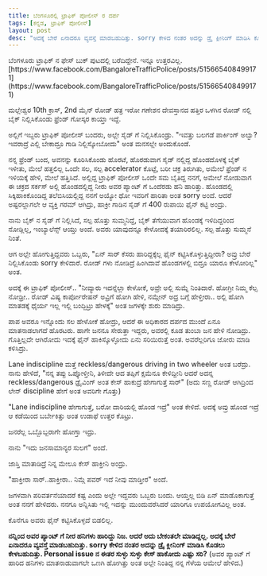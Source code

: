 ```yaml
---
title: ಬೆಂಗಳೂರಲ್ಲಿ ಟ್ರಾಫಿಕ್ ಪೋಲೀಸ್ ರ ದರ್ಪ
tags: [ಕನ್ನಡ, ಟ್ರಾಫಿಕ್ ಪೋಲೀಸ್]
layout: post
desc: "ಅದಕ್ಕೆ ಬೇರೆ ಏನಾದರೂ ವ್ಯವಸ್ತೆ ಮಾಡಬಹುದಿತ್ತು. sorry ಕೇಳಿದ ನಂತರ ಅದನ್ನು ಡ್ರೈ ಕ್ಲೀನಿಂಗ್ ಮಾಡಿಸಿ ಕೊಡಲು ಕೇಳಬಹುದಿತ್ತು"
---
```

<div class="notice-update">
ಬೆಂಗಳೂರು ಟ್ರಾಫಿಕ್ ನ ಫೇಸ್ ಬುಕ್ ಪುಟದಲ್ಲಿ ಬರೆದಿದ್ದೇನೆ. ಇನ್ನೂ ಉತ್ತರವಿಲ್ಲ.
[https://www.facebook.com/BangaloreTrafficPolice/posts/515665408499171](https://www.facebook.com/BangaloreTrafficPolice/posts/515665408499171)
</div>

ಮಲ್ಲೇಶ್ವರ 10th ಕ್ರಾಸ್, 2nd ಮೈನ್ ರೋಡ್ ಹತ್ರ ಇರೋ ಗಣೇಶನ ದೇವಸ್ತಾನದ ಹತ್ತಿರ ಒಳಗಿನ ರೋಡ್ ನಲ್ಲಿ ಬೈಕ್ ನಿಲ್ಲಿಸಿಕೊಂಡು ಫ್ರೆಂಡ್ ಗೋಸ್ಕರ ಕಾಯ್ತಾ ಇದ್ದೆ.

ಅಲ್ಲಿಗೆ ಇಬ್ಬರು ಟ್ರಾಫಿಕ್ ಪೋಲೀಸ್ ಬಂದರು, ಅಲ್ಲೇ ಸೈಡ್ ಗೆ ನಿಲ್ಲಿಸಿಕೊಂಡ್ರು. "ಇವತ್ತು ಬಲಗಡೆ ಪಾರ್ಕಿಂಗ್ ಅಲ್ವಾ? ಇವರಾದ್ರೆ ಎಲ್ಲಿ ಬೇಕಾದ್ರೂ ಗಾಡಿ ನಿಲ್ಲಿಸ್ಕೋಬೋದು" ಅಂತ ಮನಸಲ್ಲೇ ಅಂದುಕೊಂಡೆ.

ನನ್ನ ಫ್ರೆಂಡ್ ಬಂದ, ಅವನನ್ನು ಕೂರಿಸಿಕೊಂಡು ಹೊರಟೆ, ಹೊರಡುವಾಗ ಸೈಡ್ ನಲ್ಲಿದ್ದ ಹೊಂಡದೊಳಕ್ಕೆ ಬೈಕ್ ಇಳೀತು, ಮೇಲೆ ಹತ್ತಲಿಲ್ಲ ಒಂದೇ ಸಲ, ಸಲ್ಪ accelerator ಕೊಟ್ಟೆ, ಬರೀ ಚಕ್ರ ತಿರುಗಿತು, ಅಮೇಲೆ ಫ್ರೆಂಡ್ ನ ಇಳಿಯಕ್ಕೆ ಹೇಳಿ, ಮೇಲೆ ಹತ್ತಿಸಿದೆ. ಅಲ್ಲಿದ್ದ ಟ್ರಾಫಿಕ್ ಪೋಲೀಸ್ ಒಂದೇ ಸಮ ಬೈತಿದ್ದ ನನಗೆ, ಅಮೇಲೆ ನೋಡುವಾಗ ಈ ಚಕ್ರದ ಸರ್ಕಸ್ ಅಲ್ಲಿ ಹೊಂಡದಲ್ಲಿದ್ದ ನೀರು ಅವರ ಪ್ಯಾಂಟ್ ಗೆ ಒಂದೆರಡು ಹನಿ ಹಾರಿತ್ತು. ಹೊಂಡದಲ್ಲಿ ಸಿಕ್ಕಿಹಾಕಿಕೊಂಡಿದ್ದ ತಲೆಬಿಸಿಯಲ್ಲಿದ್ದ ನನಗೆ ಅಯ್ಯೋ ಥೋ ಇವರಿಗೆ ಹಾರಿತಾ ಅಂತ sorry ಅಂದೆ. ಆದರೆ ಅಷ್ಟರಲ್ಲಾಗಲೇ ಆ ವ್ಯಕ್ತಿ ಗರಮ್ ಆಗಿದ್ರು, ಹಾಕ್ರೀ ಗಾಡಿನ ಸೈಡ್ ಗೆ 400 ರುಪಾಯಿ ಫೈನ್ ಕಟ್ಟಿ ಅಂದ್ರು.

ನಾನು ಬೈಕ್ ನ ಸೈಡ್ ಗೆ ನಿಲ್ಲಿಸಿದೆ, ಸಲ್ಪ ಹೊತ್ತು ಸುಮ್ಮನಿದ್ದೆ, ಬೈಕ್ ತೆಗೆಯುವಾಗ ಹೊಂಡಕ್ಕೆ ಇಳಿದಿದ್ದರಿಂದ ನೋಡ್ಲಿಲ್ಲ, ಇಂಬ್ಯಾಲೆನ್ಸ್ ಆಯ್ತು ಅಂದೆ. ಅವರು ಯಾವುದನ್ನೂ ಕೇಳೋದಕ್ಕೆ ತಯಾರಿರಲಿಲ್ಲ. ಸಲ್ಪ ಹೊತ್ತು ಸುಮ್ಮನೆ ನಿಂತೆ.

ಆಗ ಅಲ್ಲೇ ಹೋಗುತ್ತಿದ್ದವರು ಒಬ್ಬರು, "ಏನ್ ಸಾರ್ ಕೆಸರು ಹಾರಿದ್ದಕ್ಕೆಲ್ಲ ಫೈನ್ ಕಟ್ಟಿಸಿಕೊಳ್ಳುತ್ತಿದ್ದೀರಾ? ಅವ್ರು ಬೇರೆ ನಿಲ್ಲಿಸಿಕೊಂಡು sorry ಕೇಳಿದಾರೆ. ರೋಡ್ ಗಳು ನೋಡಿದ್ರೆ ಹಿಂಗಿದಾವೆ ಹೊಂಡಗಳಲ್ಲಿ ಬಿದ್ರೂ ಯಾರೂ ಕೇಳೋರಿಲ್ಲ" ಅಂತ.

ಅದಕ್ಕೆ ಈ ಟ್ರಾಫಿಕ್ ಪೋಲೀಸ್.. "ನೀವ್ಯಾರು ಇದನ್ನೆಲ್ಲಾ ಕೇಳೋಕೆ, ಅವ್ರೇ ಅಲ್ಲಿ ಸುಮ್ನೆ ನಿಂತಿದಾರೆ. ಹೋಗ್ರೀ ನಿಮ್ಮ ಕೆಲ್ಸ ನೋಡ್ರೀ.. ರೋಡ್ ವಿಷ್ಯ ಕಾರ್ಪೋರೇಷನ್ ಅವ್ರಿಗೆ ಹೋಗಿ ಹೇಳಿ, ನಮ್ಗೇನ್ ಅದ್ರ ಬಗ್ಗೆ ಹೇಳ್ತೀರಾ.. ಅಲ್ಲಿ ಹೋಗಿ ಮಾತಡಕ್ಕೆ ಧೈರ್ಯ ಇಲ್ಲ ಇಲ್ಲಿ ಬಂದ್ಬಿಟ್ರು ಹೇಳಕ್ಕೆ" ಅಂತ ಜಗಳಕ್ಕೇ ಶುರು ಮಾಡಿದ್ರು.

ಪಾಪ ಅವರೂ ಇನ್ನೊಂದು ಸಲ ಹೇಳೋಕೆ ಹೋದ್ರು, ಆದರೆ ಈ ಅಧಿಕಾರದ ದರ್ಪದ ಮುಂದೆ ಏನೂ ಮಾತನಾಡಲಾಗದೆ ಹೊರಟರು. ಹಾಗೇ ಜನನೂ ಸೇರುತ್ತಾ ಇದ್ದರು, ಅವರಲ್ಲಿ ಕೂಡ ತುಂಬಾ ಜನ ಹೇಳಿ ನೋಡಿದ್ರು. ಗೊತ್ತಿಲ್ಲದೇ ಆಗಿರೋದು ಇದಕ್ಕೆ ಫೈನ್ ಹಾಕಿಸ್ಕೊಳ್ಳೋದು ಏನು ಸರಿಯಿರುತ್ತೆ ಅಂತ. ಅವರೆಲ್ಲರಿಗೂ ಜೋರು ಮಾಡಿ ಕಳಿಸಿದ್ರು.

Lane indiscipline ಮತ್ತೆ reckless/dangerous driving in two wheeler ಅಂತ ಬರೆದ್ರು. ನಾನು ಹೇಳಿದೆ, "ನನ್ನ ತಪ್ಪು ಒಪ್ಕೋಳ್ತೀನಿ, ತಿಳೀದೇ ಆದ ತಪ್ಪಿಗೆ ಕ್ಷಮೆನೂ ಕೇಳಿದ್ದೀನಿ ಆದರೆ ಅದನ್ನ reckless/dangerous ಡ್ರೈವಿಂಗ್ ಅಂತ ಕೇಸ್ ಹಾಕುದ್ರೆ ಹೇಗಾಗುತ್ತೆ ಸಾರ್" (ಅದು ಸಣ್ಣ ರೋಡ್ ಆಗಿದ್ರಿಂದ ಲೇನ್ discipline ಹೇಗೆ ಅಂತ ಅವರಿಗೇ ಗೊತ್ತು)

"Lane indiscipline ಹೇಗಾಗುತ್ತೆ, ಬರೋ ದಾರಿಯಲ್ಲಿ ಹೊಂಡ ಇದ್ರೆ" ಅಂತ ಕೇಳಿದೆ. ಅದಕ್ಕೆ ಅವ್ರು ಹೊಂಡ ಇದ್ರೆ ಆ ಕಡೆಯಿಂದ ಬರ್ಬೇಕಿತ್ತು ಅಂತ ಉಡಾಫೆ ಉತ್ತರ ಕೊಟ್ರು.

ಜನರೆಲ್ಲ ಒಬ್ಬೊಬ್ಬರಾಗೇ ಹೋಗ್ತಾ ಇದ್ರು. 

ನಾನು "ಇದು ಜನಸಾಮಾನ್ಯರ ಸುಲಗೆ" ಅಂದೆ.

ಜಾಸ್ತಿ ಮಾತಾಡಿದ್ರೆ ನಿನ್ನ ಮೇಲೂ ಕೇಸ್ ಹಾಕ್ತೀನಿ ಅಂದ್ರು.

"ಹಾಕ್ತೀರಾ ಸಾರ್..ಹಾಕ್ತೀರಾ.. ನಿಮ್ಗೆ ಪವರ್ ಇದೆ ನೀವು ಮಾಡ್ತೀರ" ಅಂದೆ.

ಜಗಳವಾಗಿ ಪರಿವರ್ತನೆಯಾದರೆ ಕಷ್ಟ ಎಂದು ಅಲ್ಲೇ ಇದ್ದವರು ಒಬ್ಬರು ಬಂದು. ಆಯ್ತಲ್ಲ ಬಿಡಿ ಏನ್ ಮಾಡೊಕಾಗುತ್ತೆ ಅಂತ ನನಗೆ ಹೇಳಿದರು. ನನಗೂ ಅನ್ನಿಸಿತು ಇಲ್ಲಿ ಇದನ್ನು ಮುಂದುವರೆಸಿದರೆ ಯಾರಿಗೂ ಉಪಯೋಗವಿಲ್ಲ ಅಂತ.

ಕೊನೆಗೂ ಅವರು ಫೈನ್ ಕಟ್ಟಿಸಿಕೊಳ್ಳದೆ ಬಿಡಲಿಲ್ಲ.

**ನನ್ನಿಂದ ಅವರ ಪ್ಯಾಂಟ್ ಗೆ ನೀರ ಹನಿಗಳು ಹಾರಿದ್ದು ನಿಜ. ಆದರೆ ಅದು ಬೇಕಂತಲೇ ಮಾಡಿದ್ದಲ್ಲ. ಅದಕ್ಕೆ ಬೇರೆ ಏನಾದರೂ ವ್ಯವಸ್ತೆ ಮಾಡಬಹುದಿತ್ತು. sorry ಕೇಳಿದ ನಂತರ ಅದನ್ನು ಡ್ರೈ ಕ್ಲೀನಿಂಗ್ ಮಾಡಿಸಿ ಕೊಡಲು ಕೇಳಬಹುದಿತ್ತು. Personal issue ನ ಈತರ ಸುಳ್ಳು ಸುಳ್ಳು ಕೇಸ್ ಹಾಕೋದು ಎಷ್ಟು ಸರಿ?** (ಅವರ ಪ್ಯಾಂಟ್ ಗೆ ಹಾರಿದ ಹನಿಗಳು ಮಾತನಾಡುವಾಗಲೇ ಒಣಗಿ ಹೋಗಿತ್ತು ಅಂತ ಅಲ್ಲೇ ನಿಂತಿದ್ದ ನನ್ನ ಗೆಳೆಯ ಆಮೇಲೆ ಹೇಳಿದ.)
